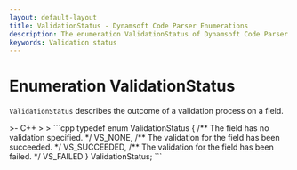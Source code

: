 ```yaml
---
layout: default-layout
title: ValidationStatus - Dynamsoft Code Parser Enumerations
description: The enumeration ValidationStatus of Dynamsoft Code Parser describes the outcome of a validation process on a field.
keywords: Validation status
---
```


# Enumeration ValidationStatus

`ValidationStatus` describes the outcome of a validation process on a field.

<div class="sample-code-prefix template2"></div>
   >- C++
   >
>
```cpp
typedef enum ValidationStatus
{
   /** The field has no validation specified. */
   VS_NONE,
   /** The validation for the field has been succeeded. */
   VS_SUCCEEDED,
   /** The validation for the field has been failed. */
   VS_FAILED
} ValidationStatus;
```
